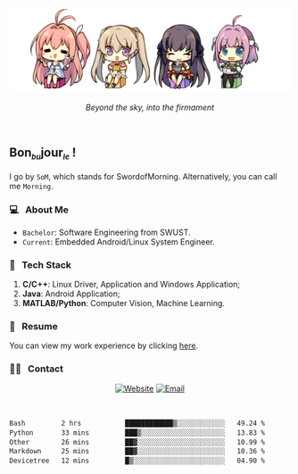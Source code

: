 <img src="./pic/Aokana.png">
<p align="center"><em>Beyond the sky, into the firmament</em></p>

<br/>

## Bon<sub><em><font size=2>bu</font></em></sub>jour<sub><em><font size=2>le</font></em></sub> !

I go by `SoM`, which stands for SwordofMorning. Alternatively, you can call me `Morning`.

### 💻 &nbsp; About Me

- `Bachelor`: Software Engineering from SWUST.
- `Current`: Embedded Android/Linux System Engineer.

### 🔧 &nbsp; Tech Stack

1. **C/C++**: Linux Driver, Application and Windows Application;
2. **Java**: Android Application;
3. **MATLAB/Python**: Computer Vision, Machine Learning.

### 📝 &nbsp; Resume

You can view my work experience by clicking <a href="https://swordofmorning.com/index.php/contact/">here</a>.

### 🤝🏻 &nbsp; Contact

<p align="center">
<a href="https://swordofmorning.com/"><img alt="Website" src="https://img.shields.io/badge/Website-swordofmorning.com-blue?style=flat-square&logo=google-chrome"></a>
<a href="mailto:master@xiaojintao.email
"><img alt="Email" src="https://img.shields.io/badge/Email-master@xiaojintao.email-blue?style=flat-square&logo=gmail"></a>
</p>

<br/>

<!--START_SECTION:waka-->

```txt
Bash         2 hrs           ████████████▒░░░░░░░░░░░░   49.24 %
Python       33 mins         ███▒░░░░░░░░░░░░░░░░░░░░░   13.83 %
Other        26 mins         ██▓░░░░░░░░░░░░░░░░░░░░░░   10.99 %
Markdown     25 mins         ██▓░░░░░░░░░░░░░░░░░░░░░░   10.36 %
Devicetree   12 mins         █▒░░░░░░░░░░░░░░░░░░░░░░░   04.90 %
```

<!--END_SECTION:waka-->
